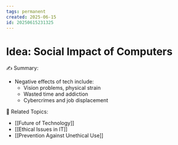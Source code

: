 ```yaml
---
tags: permanent
created: 2025-06-15
id: 20250615231325
---
```


# Idea: Social Impact of Computers

✍ Summary:
- Negative effects of tech include:
  - Vision problems, physical strain
  - Wasted time and addiction
  - Cybercrimes and job displacement

👀 Related Topics:
- [[Future of Technology]]
- [[Ethical Issues in IT]]
- [[Prevention Against Unethical Use]]
